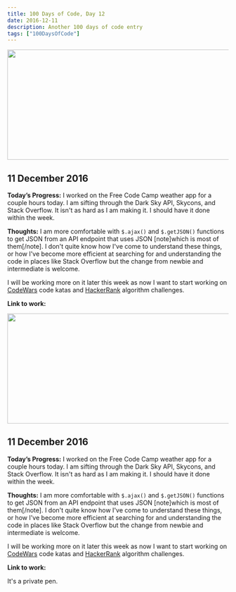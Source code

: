 ```yaml
---
title: 100 Days of Code, Day 12
date: 2016-12-11
description: Another 100 days of code entry
tags: ["100DaysOfCode"]
---
```



<img class="size-full wp-image-1504 aligncenter" src="https://helloburgh.me/wp-content/uploads/2016/12/Image-12-11-16-9-23-PM.png" width="546" height="250" />

## 11 December 2016

**Today’s Progress:**
I worked on the Free Code Camp weather app for a couple hours today. I am sifting through the Dark Sky API, Skycons, and Stack Overflow. It isn't as hard as I am making it. I should have it done within the week.

**Thoughts:**
I am more comfortable with `$.ajax()` and `$.getJSON()` functions to get JSON from an API endpoint that uses JSON [note]which is most of them[/note]. I don't quite know how I've come to understand these things, or how I've become more efficient at searching for and understanding the code in places like Stack Overflow but the change from newbie and intermediate is welcome.

I will be working more on it later this week as now I want to start working on [CodeWars](www.codewars.com) code katas and [HackerRank](www.hackerrank.com) algorithm challenges.

**Link to work:**



<img class="size-full wp-image-1504 aligncenter" src="https://helloburgh.me/wp-content/uploads/2016/12/Image-12-11-16-9-23-PM.png" width="546" height="250" />

## 11 December 2016

**Today’s Progress:**
I worked on the Free Code Camp weather app for a couple hours today. I am sifting through the Dark Sky API, Skycons, and Stack Overflow. It isn't as hard as I am making it. I should have it done within the week.

**Thoughts:**
I am more comfortable with `$.ajax()` and `$.getJSON()` functions to get JSON from an API endpoint that uses JSON [note]which is most of them[/note]. I don't quite know how I've come to understand these things, or how I've become more efficient at searching for and understanding the code in places like Stack Overflow but the change from newbie and intermediate is welcome.

I will be working more on it later this week as now I want to start working on [CodeWars](www.codewars.com) code katas and [HackerRank](www.hackerrank.com) algorithm challenges.

**Link to work:**




It's a private pen.